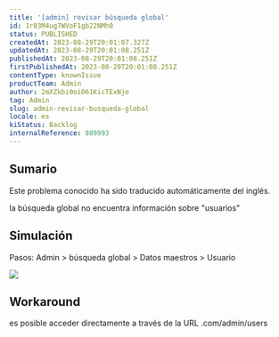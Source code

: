 ```yaml
---
title: '[admin] revisar búsqueda global'
id: 1r83M4ug7WVoF1gb22NMh0
status: PUBLISHED
createdAt: 2023-08-29T20:01:07.327Z
updatedAt: 2023-08-29T20:01:08.251Z
publishedAt: 2023-08-29T20:01:08.251Z
firstPublishedAt: 2023-08-29T20:01:08.251Z
contentType: knownIssue
productTeam: Admin
author: 2mXZkbi0oi061KicTExNjo
tag: Admin
slug: admin-revisar-busqueda-global
locale: es
kiStatus: Backlog
internalReference: 889993
---
```


## Sumario

<div class="alert alert-info">
  <p>Este problema conocido ha sido traducido automáticamente del inglés.</p>
</div>


la búsqueda global no encuentra información sobre "usuarios"


##

## Simulación


Pasos:
Admin > búsqueda global > Datos maestros > Usuario

 ![](https://vtexhelp.zendesk.com/attachments/token/bT7SSj1ApVwcvNCxCwtOB8yJj/?name=image.png)


##

## Workaround


es posible acceder directamente a través de la URL .com/admin/users





